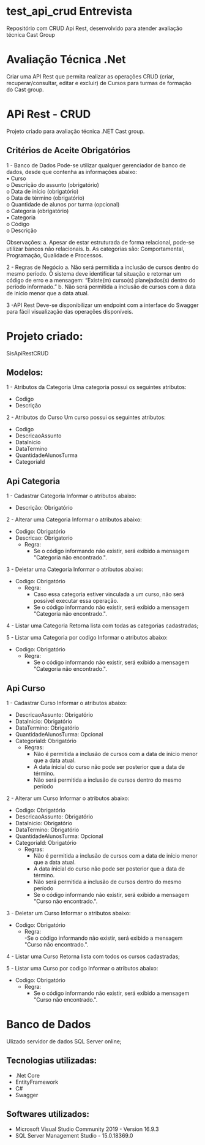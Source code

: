 # test_api_crud Entrevista
Repositório com CRUD Api Rest, desenvolvido para atender avaliação técnica Cast Group

# Avaliação Técnica .Net
Criar uma API Rest que permita realizar as operações CRUD (criar, recuperar/consultar, editar e excluir) de Cursos para turmas de formação do Cast group.

# APi Rest - CRUD
Projeto criado para avaliação técnica .NET Cast group.

## Critérios de Aceite Obrigatórios

1 - Banco de Dados Pode-se utilizar qualquer gerenciador de banco de dados, desde que contenha as informações abaixo:  
• Curso  
o Descrição do assunto (obrigatório)  
o Data de início (obrigatório)  
o Data de término (obrigatório)  
o Quantidade de alunos por turma (opcional)  
o Categoria (obrigatório)  <br/>
• Categoria  
o Código  
o Descrição  

Observações:
a. Apesar de estar estruturada de forma relacional, pode-se utilizar bancos não relacionais.
b. As categorias são: Comportamental, Programação, Qualidade e Processos.

2 - Regras de Negócio
a. Não será permitida a inclusão de cursos dentro do mesmo período. O sistema deve identificar tal situação e retornar um código de erro e a mensagem:
“Existe(m) curso(s) planejados(s) dentro do período informado.”
b. Não será permitida a inclusão de cursos com a data de início menor que a data atual.

3 -API Rest
Deve-se disponibilizar um endpoint com a interface do Swagger para fácil visualização das operações disponíveis.

# Projeto criado:
SisApiRestCRUD

## Modelos:

1 - Atributos da Categoria
Uma categoria possui os seguintes atributos:
 - Codigo
 - Descrição
 
2 - Atributos do Curso
Um curso possui os seguintes atributos:
 - Codigo
 - DescricaoAssunto
 - DataInicio
 - DataTermino
 - QuantidadeAlunosTurma
 - CategoriaId
 
## Api Categoria
1 - Cadastrar Categoria
Informar o atributos abaixo:
  - Descrição: Obrigatório
  
2 - Alterar uma Categoria
Informar o atributos abaixo:
  - Codigo: Obrigatório
  - Descricao: Obrigatorio
    - Regra:  
      - Se o código informando não existir, será exibido a mensagem "Categoria não encontrado.".
      
3 - Deletar uma Categoria
Informar o atributos abaixo:
  - Codigo: Obrigatório
    - Regra:  
      - Caso essa categoria estiver vinculada a um curso, não será possível executar essa operação.
      - Se o código informando não existir, será exibido a mensagem "Categoria não encontrado.".
      
4 - Listar uma Categoria
Retorna lista com todas as categorias cadastradas;

5 - Listar uma Categoria por codigo
Informar o atributos abaixo:
  - Codigo: Obrigatório
    - Regra:  
      - Se o código informando não existir, será exibido a mensagem "Categoria não encontrado.".

## Api Curso

1 - Cadastrar Curso
Informar o atributos abaixo:
 - DescricaoAssunto: Obrigatório
 - DataInicio: Obrigatório
 - DataTermino: Obrigatório
 - QuantidadeAlunosTurma: Opcional
 - CategoriaId: Obrigatório
    - Regras:  
      - Não é permitida a inclusão de cursos com a data de início menor que a data atual.
      - A data ínicial do curso não pode ser posterior que a data de término.
      - Não será permitida a inclusão de cursos dentro do mesmo período
    
2 - Alterar um Curso
Informar o atributos abaixo:

  - Codigo: Obrigatório
  - DescricaoAssunto: Obrigatório
  - DataInicio: Obrigatório
  - DataTermino: Obrigatório
  - QuantidadeAlunosTurma: Opcional
  - CategoriaId: Obrigatório
    - Regras:  
      - Não é permitida a inclusão de cursos com a data de início menor que a data atual.
      - A data ínicial do curso não pode ser posterior que a data de término.
      - Não será permitida a inclusão de cursos dentro do mesmo período
      - Se o código informando não existir, será exibido a mensagem "Curso não encontrado.".
      
3 - Deletar um Curso
Informar o atributos abaixo:
  - Codigo: Obrigatório
    - Regra:  
      -Se o código informando não existir, será exibido a mensagem "Curso não encontrado.".
      
4 - Listar uma Curso
  Retorna lista com todos os cursos cadastradas;
  
5 - Listar uma Curso por codigo
Informar o atributos abaixo:
  - Codigo: Obrigatório
    - Regra:  
      - Se o código informando não existir, será exibido a mensagem "Curso não encontrado.".

# Banco de Dados
Ulizado servidor de dados SQL Server online;

## Tecnologias utilizadas:
  - .Net Core
  - EntityFramework
  - C#
  - Swagger
  
## Softwares utilizados:
  - Microsoft Visual Studio Community 2019 - Version 16.9.3
  - SQL Server Management Studio - 15.0.18369.0

